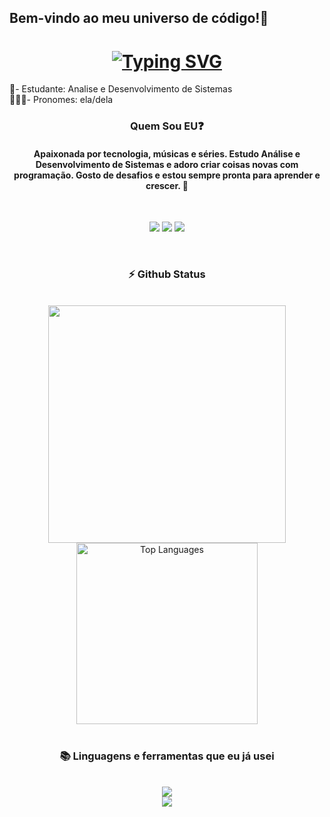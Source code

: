 ## Bem-vindo ao meu universo de código!👋

<h1 align="center">
  <a href="https://git.io/typing-svg"><img src="https://readme-typing-svg.demolab.com?font=Lacquer&size=30&letterSpacing=&duration=3000&pause=1000&color=EF2DFF&center=true&width=435&lines=Ol%C3%A1%2C+prazer%2C+me+chamo+Giovana!" alt="Typing SVG" /></a>
</h1>


🎒- Estudante: Analise e Desenvolvimento de Sistemas <br>
👩🏻‍💻- Pronomes: ela/dela


<h3 align="center"> Quem Sou EU❓ </h3>
<h4 align="center">Apaixonada por tecnologia, músicas e séries. Estudo Análise e Desenvolvimento de Sistemas e adoro criar coisas novas com programação. Gosto de desafios e estou sempre pronta para aprender e crescer. 🚀</h4><br>

<p align="center">
  <a href ="https://mail.google.com/mail/u/0/?fs=1&tf=cm&source=mailto&to=giovana.zakaluk10@gmail.com" ><img src="https://img.shields.io/badge/-Gmail-%23333?style=for-the-badge&logo=gmail&logoColor=white" target="_blank"></a>
  <a href="https://www.linkedin.com/in/giovana-zakaluk-1a919b277/" target="_blank"><img src="https://img.shields.io/badge/-LinkedIn-%230077B5?style=for-the-badge&logo=linkedin&logoColor=white" target="_blank"></a> 
  <a href="https://www.instagram.com/zakacoden?igsh=MWVjNHpxdzM5OXN0ag==" target="_blank"><img src="https://img.shields.io/badge/-Instagram-%23E4405F?style=for-the-badge&logo=instagram&logoColor=white" target="_blank"></a>
</p>
<br>

<h3 align="center">⚡ Github Status</h3>
<br>

<div align="center">
<img width="380" src="https://github-readme-stats.vercel.app/api?username=zakalukgi&count_private=true&show_icons=true&theme=dark&rank_icon=github&border_radius=10"/>

<img width="290" src="https://github-readme-stats.vercel.app/api/top-langs/?username=zakalukgi&theme=dark&include_all_commits=false&count_private=false&layout=compact" alt="Top Languages">
</div>

<br>

<h3 align="center">📚 Linguagens e ferramentas que eu já usei </h3>
<br/>
<div align="center">
    <img src="https://skillicons.dev/icons?i=bootstrap,html,css,java,c,python,javascript" /><br>
    <img src="https://skillicons.dev/icons?i=eclipse,vscode,figma,photoshop,mysql,php,java" /><br>
</div>
